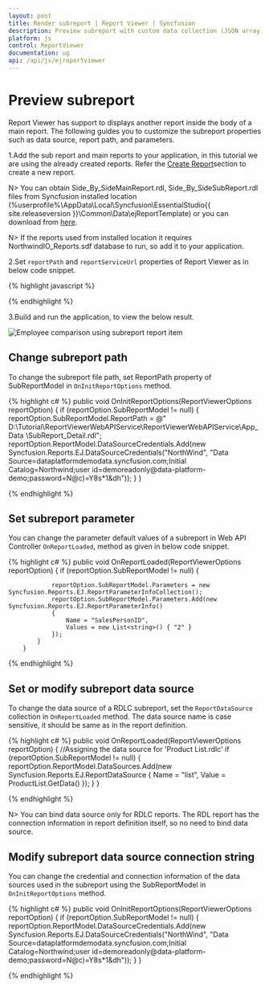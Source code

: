 ```yaml
---
layout: post
title: Render subreport | Report Viewer | Syncfusion
description: Preview subreport with custom data collection (JSON array, IList, DataSet, and DataTable) and parameter using JavaScript Report Viewer.
platform: js
control: ReportViewer
documentation: ug
api: /api/js/ejreportviewer
---
```


# Preview subreport

Report Viewer has support to displays another report inside the body of a main report. The following guides you to customize the subreport properties such as data source, report path, and parameters. 

1.Add the sub report and main reports to your application, in this tutorial we are using the already created reports. Refer the [Create Report](/js/reportviewer/how-to/create-report)section to create a new report.

N> You can obtain Side_By_SideMainReport.rdl, Side_By_SideSubReport.rdl files from Syncfusion installed location (%userprofile%\AppData\Local\Syncfusion\EssentialStudio\{{ site.releaseversion }}\Common\Data\ejReportTemplate) or you can download from [here](http://www.syncfusion.com/downloads/support/directtrac/general/ze/Subreports-1004880284).

N> If the reports used from installed location it requires NorthwindIO_Reports.sdf database to run, so add it to your application.

2.Set `reportPath` and `reportServiceUrl` properties of Report Viewer as in below code snippet.

{% highlight javascript %}
        <script type="text/javascript">
            $(function () {
                $("#viewer").ejReportViewer({
                    reportServiceUrl: "/api/ReportsApi",
                    reportPath: '~/App_Data/Side_By_SideMainReport.rdl',
                });
            });
        </script>

{% endhighlight %}

3.Build and run the application, to view the below result.

![Employee comparison using subreport report item](/images/getting-started/side-by-side-subreport.png)

## Change subreport path
To change the subreport file path, set ReportPath property of SubReportModel in `OnInitReportOptions` method.

{% highlight c# %}
        public void OnInitReportOptions(ReportViewerOptions reportOption)
        {
            if (reportOption.SubReportModel != null)
            {
                reportOption.SubReportModel.ReportPath = @" D:\Tutorial\ReportViewerWebAPIService\ReportViewerWebAPIService\App_Data \SubReport_Detail.rdl";
                reportOption.ReportModel.DataSourceCredentials.Add(new Syncfusion.Reports.EJ.DataSourceCredentials("NorthWind", "Data Source=dataplatformdemodata.syncfusion.com;Initial Catalog=Northwind;user id=demoreadonly@data-platform-demo;password=N@c)=Y8s*1&dh"));
            }
        }

{% endhighlight %}

## Set subreport parameter
You can change the parameter default values of a subreport in Web API Controller `OnReportLoaded`, method as given in below code snippet.

{% highlight c# %}
        public void OnReportLoaded(ReportViewerOptions reportOption)
        {
            if (reportOption.SubReportModel != null)
            {

                reportOption.SubReportModel.Parameters = new Syncfusion.Reports.EJ.ReportParameterInfoCollection();
                reportOption.SubReportModel.Parameters.Add(new Syncfusion.Reports.EJ.ReportParameterInfo()
                {
                    Name = "SalesPersonID",
                    Values = new List<string>() { "2" }
                });
            }
        }

{% endhighlight %}

## Set or modify subreport data source
To change the data source of a RDLC subreport, set the `ReportDataSource` collection in `OnReportLoaded` method. The data source name is case sensitive, it should be same as in the report definition.

{% highlight c# %}
        public void OnReportLoaded(ReportViewerOptions reportOption)
        {
            //Assigning the data source for 'Product List.rdlc'
            if (reportOption.SubReportModel != null)
            {
                reportOption.ReportModel.DataSources.Add(new Syncfusion.Reports.EJ.ReportDataSource { Name = "list", Value = ProductList.GetData() });
            }
        }

{% endhighlight %}

N> You can bind data source only for RDLC reports. The RDL report has the connection information in report definition itself, so no need to bind data source.

## Modify subreport data source connection string
You can change the credential and connection information of the data sources used in the subreport using the SubReportModel in `OnInitReportOptions` method.

{% highlight c# %}
        public void OnInitReportOptions(ReportViewerOptions reportOption)
        {
            if (reportOption.SubReportModel != null)
            {
                reportOption.ReportModel.DataSourceCredentials.Add(new Syncfusion.Reports.EJ.DataSourceCredentials("NorthWind", "Data Source=dataplatformdemodata.syncfusion.com;Initial Catalog=Northwind;user id=demoreadonly@data-platform-demo;password=N@c)=Y8s*1&dh"));
            }
        }

{% endhighlight %}